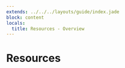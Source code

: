 ```yaml
---
extends: ../../../layouts/guide/index.jade
block: content
locals:
  title: Resources - Overview
---
```


# Resources
